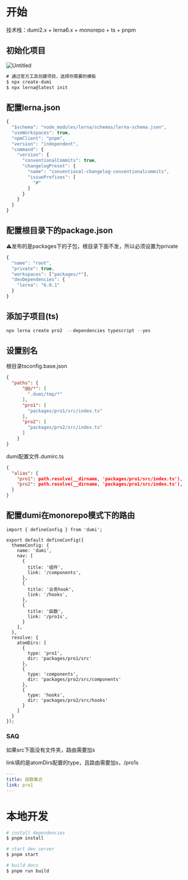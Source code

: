 # 开始

技术栈：dumi2.x + lerna6.x + monorepo + ts + pnpm

## 初始化项目

![Untitled](https://s3-us-west-2.amazonaws.com/secure.notion-static.com/ed261987-9a4d-4883-8c0b-ae16ec92ba7e/Untitled.png)

```jsx
# 通过官方工具创建项目，选择你需要的模板
$ npx create-dumi
$ npx lerna@latest init
```

## 配置lerna.json

```jsx
{
  "$schema": "node_modules/lerna/schemas/lerna-schema.json",
  "useWorkspaces": true,
  "npmClient": "pnpm",
  "version": "independent",
  "command": {
    "version": {
      "conventionalCommits": true,
      "changelogPreset": {
        "name": "conventional-changelog-conventionalcommits",
        "issuePrefixes": [
          "#"
        ]
      }
    }
  }
}
```

## 配置根目录下的package.json

⚠️发布的是packages下的子包，根目录下面不发，所以必须设置为private

```jsx
{
  "name": "root",
  "private": true,
  "workspaces": ["packages/*"],
  "devDependencies": {
    "lerna": "6.0.1"
  }
}

```

## 添加子项目(ts)

```jsx
npx lerna create pro2  --dependencies typescript --yes
```

## 设置别名

根目录tsconfig.base.json

```json
{
  "paths": {
      "@@/*": [
        ".dumi/tmp/*"
      ],
      "pro1": [
        "packages/pro1/src/index.ts"
      ],
      "pro2": [
        "packages/pro2/src/index.ts"
      ]
    }
}
```

dumi配置文件.dumirc.ts

```json
{
  "alias": {
    "pro1": path.resolve(__dirname, 'packages/pro1/src/index.ts'),
    "pro2": path.resolve(__dirname, 'packages/pro1/src/index.ts'),
  }
}
```

## 配置dumi在monorepo模式下的路由

```tsx
import { defineConfig } from 'dumi';

export default defineConfig({
  themeConfig: {
    name: 'dumi',
    nav: [
      {
        title: '组件',
        link: '/components',
      },
      {
        title: '业务hook',
        link: '/hooks',
      },
      {
        title: '函数',
        link: '/pro1s',
      }
    ],
  },
  resolve: {
    atomDirs: [
      {
        type: 'pro1',
        dir: 'packages/pro1/src'
      },
      {
        type: 'components',
        dir: 'packages/pro2/src/components'
      },
      {
        type: 'hooks',
        dir: 'packages/pro2/src/hooks'
      }
    ]
  }
});
```

### SAQ

如果src下面没有文件夹，路由需要加s

link填的是atomDirs配置的type，且路由需要加s，/pro1s

```yaml
---
title: 函数集合
link: pro1
---
```

# 本地开发

```bash
# install dependencies
$ pnpm install

# start dev server
$ pnpm start

# build docs
$ pnpm run build
```
